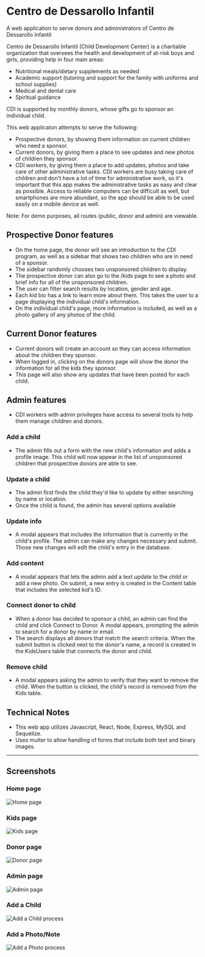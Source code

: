 # Centro de Dessarollo Infantil
A web application to serve donors and administrators of Centro de Dessarollo Infantil

Centro de Dessarollo Infantil (Child Development Center) is a charitable organization that oversees the health and development of at-risk boys and girls, providing help in four main areas:
  * Nutritional meals/dietary supplements as needed
  * Academic support (tutoring and support for the family with uniforms and school supplies)
  * Medical and dental care
  * Spiritual guidance
  
CDI is supported by monthly donors, whose gifts go to sponsor an individual child.

This web applicaton attempts to serve the following:
  * Prospective donors, by showing them information on current children who need a sponsor.
  * Current donors, by giving them a place to see updates and new photos of children they sponsor.
  * CDI workers, by giving them a place to add updates, photos and take care of other administrative tasks. CDI workers are busy taking care of children and don't have a lot of time for administrative work, so it's important that this app makes the administrative tasks as easy and clear as possible. Access to reliable computers can be difficult as well, but smartphones are more abundant, so the app should be able to be used easily on a mobile device as well.
  
Note: For demo purposes, all routes (public, donor and admin) are viewable. 

## Prospective Donor features
  * On the home page, the donor will see an introduction to the CDI program, as well as a sidebar that shows two children who are in need of a sponsor.
  * The sidebar randomly chooses two unsponsored children to display.
  * The prospective donor can also go to the /kids page to see a photo and brief info for all of the unsponsored children.
  * The user can filter search results by location, gender and age.
  * Each kid bio has a link to learn more about them. This takes the user to a page displaying the individual child's information.
  * On the individual child's page, more information is included, as well as a photo gallery of any photos of the child.
  
## Current Donor features
  * Current donors will create an account so they can access information about the children they sponsor.
  * When logged in, clicking on the donors page will show the donor the information for all the kids they sponsor. 
  * This page will also show any updates that have been posted for each child.
  
## Admin features
  * CDI workers with admin privileges have access to several tools to help them manage children and donors.
  ### Add a child
   * The admin fills out a form with the new child's information and adds a profile image. This child will now appear in the list of unsponsored children that prospective donors are able to see.
  ### Update a child
   * The admin first finds the child they'd like to update by either searching by name or location.
   * Once the child is found, the admin has several options available
  ### Update info
   * A modal appears that includes the information that is currently in the child's profile. The admin can make any changes necessary and submit. Those new changes will edit the child's entry in the database.
  ### Add content
   * A modal appears that lets the admin add a text update to the child or add a new photo. On submit, a new entry is created in the Content table that includes the selected kid's ID.
  ### Connect donor to child
   * When a donor has decided to sponsor a child, an admin can find the child and click Connect to Donor. A modal appears, prompting the admin to search for a donor by name or email.
   * The search displays all donors that match the search criteria. When the submit button is clicked next to the donor's name, a record is created in the KidsUsers table that connects the donor and child.
  ### Remove child
   * A modal appears asking the admin to verify that they want to remove the child. When the button is clicked, the child's record is removed from the Kids table.
  
## Technical Notes
  * This web app utilizes Javascript, React, Node, Express, MySQL and Sequelize.
  * Uses multer to allow handling of forms that include both text and binary images.
  
***
## Screenshots
### Home page
![Home page](https://github.com/nosidam48/Padrinos/blob/master/client/public/images/Readme-Homepage.png "Home")

### Kids page
![Kids page](https://github.com/nosidam48/Padrinos/blob/master/client/public/images/ReadMe-kids.png "Kids")

### Donor page
![Donor page](https://github.com/nosidam48/Padrinos/blob/master/client/public/images/ReadMe-donor.png "Donor")

### Admin page
![Admin page](https://github.com/nosidam48/Padrinos/blob/master/client/public/images/ReadMe-admin.png "Admin")

### Add a Child
![Add a Child process](https://github.com/nosidam48/Padrinos/blob/master/client/public/images/ReadMe-AddChild.gif "Add a Child")

### Add a Photo/Note
![Add a Photo process](https://github.com/nosidam48/Padrinos/blob/master/client/public/images/Readme-addphoto.gif "Add a Photo/Note")
